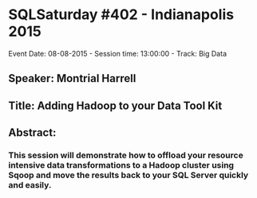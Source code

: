 # SQLSaturday #402 - Indianapolis 2015
Event Date: 08-08-2015 - Session time: 13:00:00 - Track: Big Data
## Speaker: Montrial Harrell
## Title: Adding Hadoop to your Data Tool Kit
## Abstract:
### This session will demonstrate how to offload your resource intensive data transformations to a Hadoop cluster using Sqoop and move the results back to your SQL Server quickly and easily.

